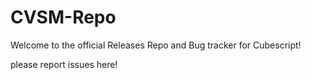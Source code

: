 # CVSM-Repo
Welcome to the official Releases Repo and Bug tracker for Cubescript!

please report issues here!
